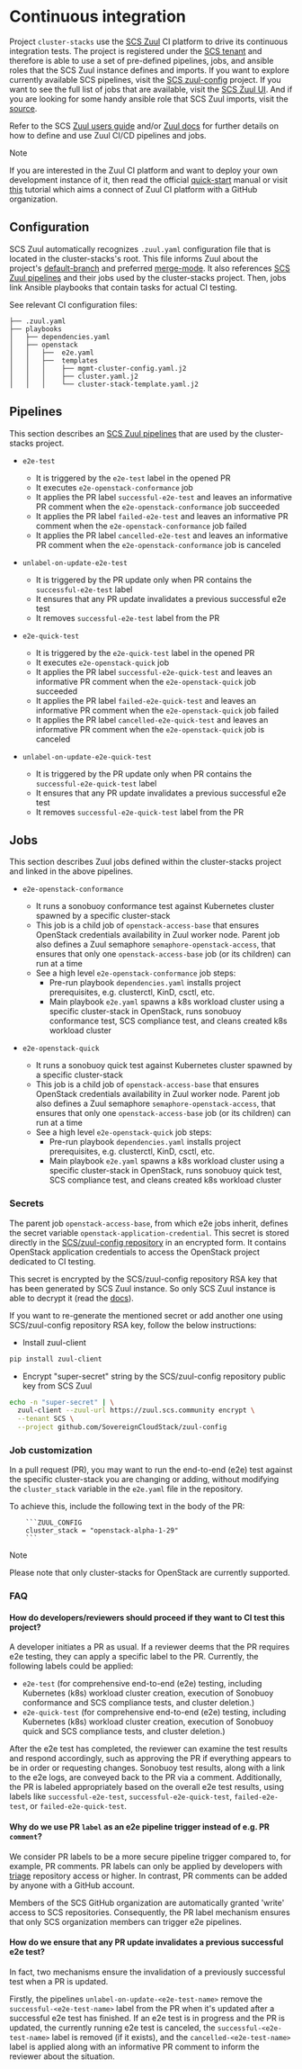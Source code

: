 # Continuous integration

Project `cluster-stacks` use the [SCS Zuul](https://zuul.scs.community) CI platform to
drive its continuous integration tests. The project is registered under the [SCS tenant](https://zuul.scs.community/t/SCS/projects)
and therefore is able to use a set of pre-defined pipelines, jobs, and ansible roles that the
SCS Zuul instance defines and imports. If you want to explore currently available SCS pipelines,
visit the [SCS zuul-config](https://github.com/SovereignCloudStack/zuul-config) project.
If you want to see the full list of jobs that are available, visit the [SCS Zuul UI](https://zuul.scs.community/t/SCS/jobs).
And if you are looking for some handy ansible role that SCS Zuul imports, visit the [source](https://opendev.org/zuul/zuul-jobs/src/branch/master/roles).

Refer to the SCS [Zuul users guide](https://github.com/SovereignCloudStack/docs/blob/main/contributor-docs/operations/operations/zuul-ci-cd-quickstart-user-guide.md) and/or
[Zuul docs](https://zuul-ci.org/docs/) for further details on how to define and use Zuul
CI/CD pipelines and jobs.

> [!NOTE]
> If you are interested in the Zuul CI platform and want to deploy your own development instance of it,
then read the official [quick-start](https://zuul-ci.org/docs/zuul/latest/tutorials/quick-start.html) manual
or visit [this](https://github.com/matofederorg/zuul-config?tab=readme-ov-file#zuul-ci) tutorial which aims a connect
of Zuul CI platform with a GitHub organization.

## Configuration

SCS Zuul automatically recognizes `.zuul.yaml` configuration file that is located in the
cluster-stacks's root. This file informs Zuul about the project's [default-branch](https://zuul-ci.org/docs/zuul/latest/config/project.html#attr-project.default-branch) and
preferred [merge-mode](https://zuul-ci.org/docs/zuul/latest/config/project.html#attr-project.merge-mode).
It also references [SCS Zuul pipelines](https://github.com/SovereignCloudStack/zuul-config) and
their jobs used by the cluster-stacks project. Then, jobs link Ansible playbooks that contain
tasks for actual CI testing.

See relevant CI configuration files:

```text
├── .zuul.yaml
├── playbooks
│   ├── dependencies.yaml
│   ├── openstack
│   │   ├──  e2e.yaml
│   │   ├──  templates
│   │   │    ├── mgmt-cluster-config.yaml.j2
│   │   │    ├── cluster.yaml.j2
│   │   │    └── cluster-stack-template.yaml.j2
```

## Pipelines

This section describes an [SCS Zuul pipelines](https://github.com/SovereignCloudStack/zuul-config/blob/main/zuul.d/gh_pipelines.yaml) that are used by the cluster-stacks project.

- `e2e-test`
  - It is triggered by the `e2e-test` label in the opened PR
  - It executes `e2e-openstack-conformance` job
  - It applies the PR label `successful-e2e-test` and leaves an informative PR comment when the `e2e-openstack-conformance` job succeeded
  - It applies the PR label `failed-e2e-test` and leaves an informative PR comment when the `e2e-openstack-conformance` job failed
  - It applies the PR label `cancelled-e2e-test` and leaves an informative PR comment when the `e2e-openstack-conformance` job is canceled

- `unlabel-on-update-e2e-test`
  - It is triggered by the PR update only when PR contains the `successful-e2e-test` label
  - It ensures that any PR update invalidates a previous successful e2e test
  - It removes `successful-e2e-test` label from the PR

- `e2e-quick-test`
  - It is triggered by the `e2e-quick-test` label in the opened PR
  - It executes `e2e-openstack-quick` job
  - It applies the PR label `successful-e2e-quick-test` and leaves an informative PR comment when the `e2e-openstack-quick` job succeeded
  - It applies the PR label `failed-e2e-quick-test` and leaves an informative PR comment when the `e2e-openstack-quick` job failed
  - It applies the PR label `cancelled-e2e-quick-test` and leaves an informative PR comment when the `e2e-openstack-quick` job is canceled

- `unlabel-on-update-e2e-quick-test`
  - It is triggered by the PR update only when PR contains the `successful-e2e-quick-test` label
  - It ensures that any PR update invalidates a previous successful e2e test
  - It removes `successful-e2e-quick-test` label from the PR

## Jobs

This section describes Zuul jobs defined within the cluster-stacks project and linked in the above pipelines.

- `e2e-openstack-conformance`
  - It runs a sonobuoy conformance test against Kubernetes cluster spawned by a specific cluster-stack
  - This job is a child job of `openstack-access-base` that ensures OpenStack credentials
    availability in Zuul worker node. Parent job also defines a Zuul semaphore `semaphore-openstack-access`,
    that ensures that only one `openstack-access-base` job (or its children) can run at a time
  - See a high level `e2e-openstack-conformance` job steps:
    - Pre-run playbook `dependencies.yaml` installs project prerequisites, e.g. clusterctl, KinD, csctl, etc.
    - Main playbook `e2e.yaml` spawns a k8s workload cluster using a specific cluster-stack in OpenStack, runs sonobuoy conformance test, SCS compliance test, and cleans created k8s workload cluster

- `e2e-openstack-quick`
  - It runs a sonobuoy quick test against Kubernetes cluster spawned by a specific cluster-stack
  - This job is a child job of `openstack-access-base` that ensures OpenStack credentials
    availability in Zuul worker node. Parent job also defines a Zuul semaphore `semaphore-openstack-access`,
    that ensures that only one `openstack-access-base` job (or its children) can run at a time
  - See a high level `e2e-openstack-quick` job steps:
    - Pre-run playbook `dependencies.yaml` installs project prerequisites, e.g. clusterctl, KinD, csctl, etc.
    - Main playbook `e2e.yaml` spawns a k8s workload cluster using a specific cluster-stack in OpenStack, runs sonobuoy quick test, SCS compliance test, and cleans created k8s workload cluster

### Secrets

The parent job `openstack-access-base`, from which e2e jobs inherit, defines the secret variable `openstack-application-credential`.
This secret is stored directly in the [SCS/zuul-config repository](https://github.com/SovereignCloudStack/zuul-config/blob/main/zuul.d/secrets.yaml) in an encrypted form. It contains OpenStack application credentials to access the OpenStack project dedicated to CI testing.

This secret is encrypted by the SCS/zuul-config repository RSA key that has been generated by SCS Zuul instance.
So only SCS Zuul instance is able to decrypt it (read the [docs](https://zuul-ci.org/docs/zuul/latest/project-config.html#encryption)).

If you want to re-generate the mentioned secret or add another one using SCS/zuul-config repository RSA key, follow the below instructions:

- Install zuul-client

```bash
pip install zuul-client
```

- Encrypt "super-secret" string by the SCS/zuul-config repository public key from SCS Zuul

```bash
echo -n "super-secret" | \
  zuul-client --zuul-url https://zuul.scs.community encrypt \
  --tenant SCS \
  --project github.com/SovereignCloudStack/zuul-config
```

### Job customization

In a pull request (PR), you may want to run the end-to-end (e2e) test against the specific cluster-stack you are changing or adding, without modifying the `cluster_stack` variable in the `e2e.yaml` file in the repository.

To achieve this, include the following text in the body of the PR:

```text
    ```ZUUL_CONFIG
    cluster_stack = "openstack-alpha-1-29"
    ```
```

> [!NOTE]
> Please note that only cluster-stacks for OpenStack are currently supported.

### FAQ

#### How do developers/reviewers should proceed if they want to CI test this project?

A developer initiates a PR as usual. If a reviewer deems that the PR requires e2e testing, they can apply a specific label to the PR. Currently, the following labels could be applied:

- `e2e-test` (for comprehensive end-to-end (e2e) testing, including Kubernetes (k8s) workload cluster creation, execution of Sonobuoy conformance and SCS compliance tests, and cluster deletion.)
- `e2e-quick-test` (for comprehensive end-to-end (e2e) testing, including Kubernetes (k8s) workload cluster creation, execution of Sonobuoy quick and SCS compliance tests, and cluster deletion.)

After the e2e test has completed, the reviewer can examine the test results and respond accordingly, such as approving the PR if everything appears to be in order or requesting changes. Sonobuoy test results, along with a link to the e2e logs, are conveyed back to the PR via a comment. Additionally, the PR is labeled appropriately based on the overall e2e test results, using labels like
`successful-e2e-test`, `successful-e2e-quick-test`, `failed-e2e-test`, or `failed-e2e-quick-test`.

#### Why do we use PR `label` as an e2e pipeline trigger instead of e.g. PR `comment`?

We consider PR labels to be a more secure pipeline trigger compared to, for example, PR comments.
PR labels can only be applied by developers with [triage](https://docs.github.com/en/organizations/managing-user-access-to-your-organizations-repositories/managing-repository-roles/repository-roles-for-an-organization#permissions-for-each-role) repository access or higher.
In contrast, PR comments can be added by anyone with a GitHub account.

Members of the SCS GitHub organization are automatically granted 'write' access to SCS repositories. Consequently, the PR label mechanism ensures that only SCS organization members can trigger e2e pipelines.

#### How do we ensure that any PR update invalidates a previous successful e2e test?

In fact, two mechanisms ensure the invalidation of a previously successful test when a PR is updated.

Firstly, the pipelines `unlabel-on-update-<e2e-test-name>` remove the `successful-<e2e-test-name>` label
from the PR when it's updated after a successful e2e test has finished. If an e2e test is in progress and the PR is updated, the currently running e2e test is canceled, the `successful-<e2e-test-name>` label is removed (if it exists), and the `cancelled-<e2e-test-name>` label is applied along with an informative PR comment to inform the reviewer about the situation.
